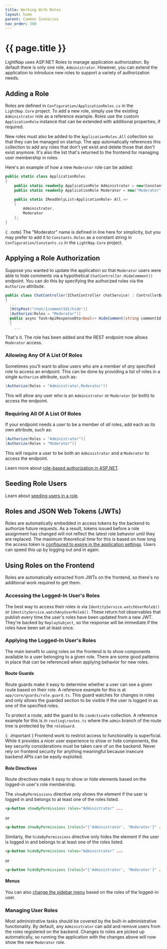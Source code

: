 ```yaml
---
title: Working With Roles
layout: home
parent: Common Scenarios
nav_order: 300
---
```


# {{ page.title }}

LightNap uses ASP.NET Roles to manage application authorization. By default there is only one role, `Administrator`. However, you can extend the application to introduce new roles to support a variety of authorization needs.

## Adding a Role

Roles are defined in `Configuration/ApplicationRoles.cs` in the `LightNap.Core` project. To add a new role, simply use the existing `Administrator` role as a reference example. Roles use the custom `ApplicationRole` instance that can be extended with additional properties, if required.

New roles must also be added to the `ApplicationRoles.All` collection so that they can be managed on startup. The app automatically references this collection to add any roles that don't yet exist and delete those that don't exist anymore. It's also the list that's returned to the frontend for managing user membership in roles.

Here's an example of how a new `Moderator` role can be added:

``` csharp
public static class ApplicationRoles
{
    public static readonly ApplicationRole Administrator = new(Constants.Roles.Administrator, "Administrator", "Access to all administrative features");
    public static readonly ApplicationRole Moderator = new("Moderator", "Moderator", "Moderates content");

    public static IReadOnlyList<ApplicationRole> All =>
    [
        Administrator,
        Moderator
    ];
}
```

{: .note}
The "Moderator" name is defined in line here for simplicity, but you may prefer to add it to `Constants.Roles` as a constant string in `Configuration/Constants.cs` in the `LightNap.Core` project.

## Applying a Role Authorization

Suppose you wanted to update the application so that `Moderator` users were able to hide comments via a hypothetical `ChatController.HideComment()` endpoint. You can do this by specifying the authorized roles via the `Authorize` attribute.

``` csharp
public class ChatController(IChatController chatService) : ControllerBase
{
  ...
  [HttpPost("chat/{commentId}/hide")]
  [Authorize(Roles = "Moderator")]
  public async Task<ApiResponseDto<bool>> HideComment(string commentId)
  {
    ...
```

That's it. The role has been added and the REST endpoint now allows `Moderator` access.

### Allowing Any Of A List Of Roles

Sometimes you'll want to allow users who are a member of _any_ specified role to access an endpoint. This can be done by providing a list of roles in a single `Authorize` attribute, such as:

```csharp
[Authorize(Roles = "Administrator,Moderator")]
```

This will allow any user who is an `Administrator` or `Moderator` (or both) to access the endpoint.

### Requiring All Of A List Of Roles

If your endpoint needs a user to be a member of _all_ roles, add each as its own attribute, such as:

``` csharp
[Authorize(Roles = "Administrator")]
[Authorize(Roles = "Moderator")]
```

This will require a user to be both an `Administrator` and a `Moderator` to access the endpoint.

Learn more about [role-based authorization in ASP.NET](https://learn.microsoft.com/aspnet/core/security/authorization/roles).

## Seeding Role Users

Learn about [seeding users in a role](../getting-started/seeding-users).

## Roles and JSON Web Tokens (JWTs)

Roles are automatically embedded in access tokens by the backend to authorize future requests. As a result, tokens issued before a role assignment has changed will not reflect the latest role behavior until they are replaced. The maximum theoretical time for this is based on how long the access token is [configured to expire in the application settings](../getting-started/configuring-jwt). Users can speed this up by logging out and in again.

## Using Roles on the Frontend

Roles are automatically extracted from JWTs on the frontend, so there's no additional work required to get them.

### Accessing the Logged-In User's Roles

The best way to access their roles is via `IdentityService.watchUserRole$()` or `IdentityService.watchAnyUserRole$()`. These return hot observables that publish every time the user's roles have been updated from a new JWT. They're backed by `ReplaySubject`, so the response will be immediate if the roles have been set at least once.

### Applying the Logged-In User's Roles

The main benefit to using roles on the frontend is to show components available to a user belonging to a given role. There are some good patterns in place that can be referenced when applying behavior for new roles.

#### Route Guards

Route guards make it easy to determine whether a user can see a given route based on their role. A reference example for this is at `app/core/guards/role.guard.ts`. This guard watches for changes in roles and only allows the guarded section to be visible if the user is logged in as one of the specified roles.

To protect a route, add the guard to its `canActivate` collection. A reference example for this is in `routing\routes.ts` where the `admin` branch of the route tree is protected by the `roleGuard`.

{: .important }
Frontend work to restrict access to functionality is superficial. While it provides a nicer user experience to show or hide components, the key security considerations must be taken care of on the backend. Never rely on frontend security for anything meaningful because insecure backend APIs can be easily exploited.

#### Role Directives

Route directives make it easy to show or hide elements based on the logged-in user's role membership.

The `showByPermissions` directive only shows the element if the user is logged in and belongs to at least one of the roles listed.

``` html
<p-button showByPermissions roles="Administrator" ...
```

or

``` html
<p-button showByPermissions [roles]="['Administrator', 'Moderator']" ...
```

Similarly, the `hideByPermissions` directive only hides the element if the user is logged in and belongs to at least one of the roles listed.

``` html
<p-button hideByPermissions roles="Administrator" ...
```

or

``` html
<p-button hideByPermissions [roles]="['Administrator', 'Moderator']" ...
```

#### Menus

You can also [change the sidebar menu](./sidebar-menu) based on the roles of the logged-in user.

### Managing User Roles

Most administrative tasks should be covered by the built-in administrative functionality. By default, any `Administrator` can add and remove users from the roles registered on the backend. Changes to roles are picked up automatically, so running the application with the changes above will now show the new `Moderator` role.
